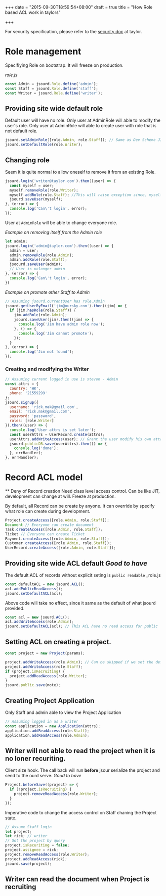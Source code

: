 +++
date = "2015-09-30T18:59:54+08:00"
draft = true
title = "How Role based ACL work in taylors"

+++

For security specification, please refer to the
[security doc](https://github.com/oursky/taylors/blob/master/security.md)
at taylor.

# Role management

Specifiying Role on bootstrap. It will freeze on production.

_role.js_
``` javascript
const Admin = jsourd.Role.define('admin');
const Staff = jsourd.Role.define('staff');
const Writer = jsourd.Role.define('writer');
```

## Providing site wide default role

Default user will have no role.
Only user at AdminRole will able to modify the user's role.
Only user at AdminRole will able to create user with role that is not default role.

``` javascript
jsourd.setAdminRole([role.Admin, role.Staff]); // Same as Dev Schema JIT
jsourd.setDefaultRole(role.Writer);
```

## Changing role

Seem it is quite normal to allow oneself to remove it from an existing Role.

``` javascript
jsourd.login('writer@taylor.com').then((user) => {
  const myself = user;
  myself.removeRole(role.Writer);
  myself.addRole(role.Staff); //This will raise exception since, myself is writer
  jsourd.saveUser(myself);
}, (error) => {
  console.log('Can\'t login', error);
});
```

User at `AdminRole` will be able to change everyone role.

_Example on removing itself from the Admin role_
``` javascript
let admin;
jsourd.login('admin@taylor.com').then((user) => {
  admin = user;
  admin.removeRole(role.Admin);
  admin.addRole(role.Staff);
  jsoourd.saveUser(admin);
  // User is nolonger admin
}, (error) => {
  console.log('Can\'t login', error);
})
```

_Example on promote other Staff to Admin_
``` javascript
// Assuming jsourd.currentUser has role.Admin
jsourd.getUserByEmail('jim@oursky.com').then((jim) => {
  if (jim.hasRole(role.Staff)) {
    jim.addRole(role.Admin);
    jsourd.saveUser(jim).then((jim) => {
      console.log('Jim have admin role now');
    }, () => {
      console.log('Jim cannot promote');
    });
  }
}, (error) => {
  console.log('Jim not found');
});
```

### Creating and modifying the Writer

``` javascript
// Assuming current logged in use is steven - Admin
const attrs = {
  country: 'HK',
  phone: '21559299'
};
jsourd.signup({
  username: 'rick.mak@gmail.com',
  email: 'rick.mak@gmail.com',
  password: 'password',
  roles: [role.Writer]
}).then((user) => {
  console.log('User attrs is set later');
  const userAttrs = UserRecord.create(attrs);
  userAttrs.addWriteAccess(user); // Grant the user modify his own attrs
  jsourd.publicDB.save(userAttrs).then(() => {
    console.log('done');
  }, errHandler);
}, errHandler);
```

# Record ACL model

** Deny of Record creation
Need class level access control. Can be like JIT, development can change at
will. Freeze at production.

By default, all Record can be create by anyone. It can override by specify what
role can create during development.

``` javascript
Project.createAccess([role.Admin, role.Staff]);
Document // Everyone can create document
Task.createAccess([role.Admin, role.Staff]);
Ticket // Everyone can create Ticket
Payment.createAccess([role.Admin, role.Staff]);
Customer.createAccess([role.Admin, role.Staff]);
UserRecord.createAccess([role.Admin, role.Staff]);
```

## Providing site wide ACL default _Good to have_

The default ACL of records without explicit seting is `public readable`
_role.js

``` javascript
const defaultACL = new jsourd.ACL();
acl.addPublicReadAccess();
jsourd.setDefaultACL(acl);
```
Above code will take no effect, since it same as the default of what jsourd
provided.

``` javascript
const acl = new jsourd.ACL();
acl.addWriteAccess(role.Admin);
jsourd.setDefaultACL(acl); // This ACL have no read access for public
```

## Setting ACL on creating a project.

``` javascript
const project = new Project(params);

project.addWriteAccess(role.Admin); // Can be skipped if we set the default.
project.addWriteAccess(role.Staff);
if (project.isRecruiting) {
  project.addReadAccess(role.Writer);
}
jsourd.public.save(note);
```

## Creating Project Application

Only Staff and admin able to view the Project Application

``` javascript
// Assuming logged in as a writer
const application = new Application(attrs);
application.addReadAccess(role.Staff);
application.addReadAccess(role.Admin);
```

## Writer will not able to read the project when it is no loner recuriting.

Client size hook. The call back will run **before** jsour serialize the project 
and send to the ourd serve. _Good to have_

``` javascript
Project.beforeSave((project) => {
  if (!project.isRecruiting) {
    project.removeReadAccess(role.Writer);
  }
});
```

Imperative code to change the access control on Staff chaning the Project state.

``` javascript
// Assume Staff login
let project;
let rick; // writer
// Got the project by query
project.isRecuriting = false;
project.assignee = rick;
project.removeReadAccess(role.Writer);
project.addReadAccess(rick);
jsourd.save(project);
```

## Writer can read the document when Project is recruiting

